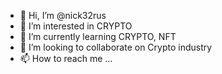 - 👋 Hi, I’m @nick32rus
- 👀 I’m interested in CRYPTO
- 🌱 I’m currently learning CRYPTO, NFT
- 💞️ I’m looking to collaborate on Crypto industry
- 📫 How to reach me ...

<!---
nick32rus/nick32rus is a ✨ special ✨ repository because its `README.md` (this file) appears on your GitHub profile.
You can click the Preview link to take a look at your changes.
--->
